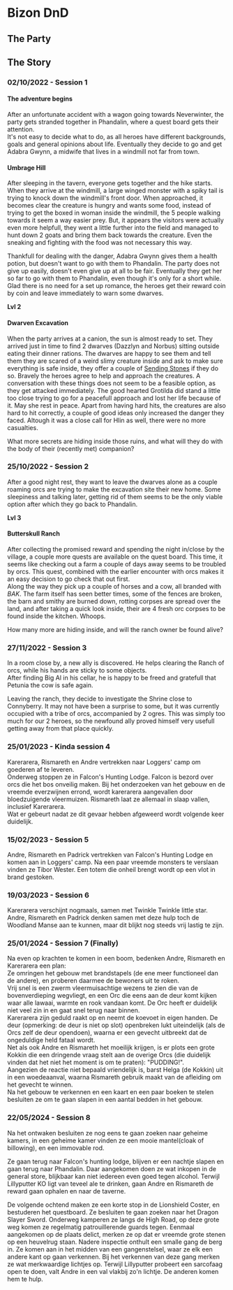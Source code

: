 # Bizon DnD

## The Party

## The Story
### 02/10/2022 - Session 1

#### The adventure begins
After an unfortunate accident with a wagon going towards Neverwinter, the party gets stranded together in Phandalin, where a quest board gets their attention. \
It's not easy to decide what to do, as all heroes have different backgrounds, goals and general opinions about life. Eventually they decide to go and get Adabra Gwynn, a midwife that lives in a windmill not far from town.

#### Umbrage Hill
After sleeping in the tavern, everyone gets together and the hike starts. When they arrive at the windmill, a large winged monster with a spiky tail is trying to knock down the windmill's front door. When approached, it becomes clear the creature is hungry and wants some food, instead of trying to get the boxed in woman inside the windmill, the 5 people walking towards it seem a way easier prey. But, it appears the visitors were actually even more helpfull, they went a little further into the field and managed to hunt down 2 goats and bring them back towards the creature. Even the sneaking and fighting with the food was not necessary this way.

Thankfull for dealing with the danger, Adabra Gwynn gives them a health potion, but doesn't want to go with them to Phandalin. The party does not give up easily, doesn't even give up at all to be fair. Eventually they get her so far to go with them to Phandalin, even though it's only for a short while. \
Glad there is no need for a set up romance, the heroes get their reward coin by coin and leave immediately to warn some dwarves.

**Lvl 2**

#### Dwarven Excavation
When the party arrives at a canion, the sun is almost ready to set. They arrived just in time to find 2 dwarves (Dazzlyn and Norbus) sitting outside eating their dinner rations. The dwarves are happy to see them and tell them they are scared of a weird slimy creature inside and ask to make sure everything is safe inside, they offer a couple of [Sending Stones](http://dnd5e.wikidot.com/wondrous-items:sending-stones) if they do so. Bravely the heroes agree to help and approach the creatures. A conversation with these things does not seem to be a feasible option, as they get attacked immediately. The good hearted Grotilda did stand a little too close trying to go for a peacefull approach and lost her life because of it. May she rest in peace. Apart from having hard hits, the creatures are also hard to hit correctly, a couple of good ideas only increased the danger they faced. Altough it was a close call for Hlin as well, there were no more casualties.

What more secrets are hiding inside those ruins, and what will they do with the body of their (recently met) companion?

### 25/10/2022 - Session 2
After a good night rest, they want to leave the dwarves alone as a couple roaming orcs are trying to make the excavation site their new home. Some sleepiness and talking later, getting rid of them seems to be the only viable option after which they go back to Phandalin.

**Lvl 3**

#### Butterskull Ranch
After collecting the promised reward and spending the night in/close by the village, a couple more quests are available on the quest board. This time, it seems like checking out a farm a couple of days away seems to be troubled by orcs. This quest, combined with the earlier encounter with orcs makes it an easy decision to go check that out first.\
Along the way they pick up a couple of horses and a cow, all branded with *BAK*. The farm itself has seen better times, some of the fences are broken, the barn and smithy are burned down, rotting corpses are spread over the land, and after taking a quick look inside, their are 4 fresh orc corpses to be found inside the kitchen. Whoops.

How many more are hiding inside, and will the ranch owner be found alive?

### 27/11/2022 - Session 3

In a room close by, a new ally is discovered. He helps clearing the Ranch of orcs, while his hands are sticky to some objects.\
After finding Big Al in his cellar, he is happy to be freed and gratefull that Petunia the cow is safe again.

Leaving the ranch, they decide to investigate the Shrine close to Connyberry. It may not have been a surprise to some, but it was currently occupied with a tribe of orcs, accompanied by 2 ogres. This was simply too much for our 2 heroes, so the newfound ally proved himself very usefull getting away from that place quickly.

### 25/01/2023 - Kinda session 4
Karerarera, Rismareth en Andre vertrekken naar Loggers' camp om goederen af te leveren.\
Onderweg stoppen ze in Falcon's Hunting Lodge. Falcon is bezord over orcs die het bos onveilig maken. Bij het onderzoeken van het gebouw en de vreemde everzwijnen errond, wordt karerarera aangevallen door bloedzuigende vleermuizen. Rismareth laat ze allemaal in slaap vallen, inclusief Karerarera.\
Wat er gebeurt nadat ze dit gevaar hebben afgeweerd wordt volgende keer duidelijk.

### 15/02/2023 - Session 5
Andre, Rismareth en Padrick vertrekken van Falcon's Hunting Lodge en komen aan in Loggers' camp. Na een paar vreemde monsters te verslaan vinden ze Tibor Wester. Een totem die onheil brengt wordt op een vlot in brand gestoken.

### 19/03/2023 - Session 6
Karerarera verschijnt nogmaals, samen met Twinkle Twinkle little star. Andre, Rismareth en Padrick denken samen met deze hulp toch de Woodland Manse aan te kunnen, maar dit blijkt nog steeds vrij lastig te zijn.

### 25/01/2024 - Session 7 (Finally)
Na even op krachten te komen in een boom, bedenken Andre, Rismareth en Karerarera een plan:\
Ze omringen het gebouw met brandstapels (de ene meer functioneel dan de andere), en proberen daarmee de bewoners uit te roken.\
Vrij snel is een zwerm vleermuisachtige wezens te zien die van de bovenverdieping wegvliegt, en een Orc die eens aan de deur komt kijken waar alle lawaai, warmte en rook vandaan komt. De Orc heeft er duidelijk niet veel zin in en gaat snel terug naar binnen.\
Karerarera zijn geduld raakt op en neemt de koevoet in eigen handen. De deur (opmerking: de deur is niet op slot) openbreken lukt uiteindelijk (als de Orcs zelf de deur opendoen), waarna er een gevecht uitbreekt dat de ongeduldige held fataal wordt.\
Net als ook Andre en Rismareth het moeilijk krijgen, is er plots een grote Kokkin die een dringende vraag stelt aan de overige Orcs (die duidelijk vinden dat het niet het moment is om te praten): "PUDDING!".\
Aangezien de reactie niet bepaald vriendelijk is, barst Helga (de Kokkin) uit in een woedeaanval, waarna Rismareth gebruik maakt van de afleiding om het gevecht te winnen.\
Na het gebouw te verkennen en een kaart en een paar boeken te stelen besluiten ze om te gaan slapen in een aantal bedden in het gebouw.

### 22/05/2024 - Session 8
Na het ontwaken besluiten ze nog eens te gaan zoeken naar geheime kamers, in een geheime kamer vinden ze een mooie mantel(cloak of billowing), en een immovable rod.

Ze gaan terug naar Falcon's hunting lodge, blijven er een nachtje slapen en gaan terug naar Phandalin.
Daar aangekomen doen ze wat inkopen in de general store, blijkbaar kan niet iedereen even goed tegen alcohol. Terwijl Lillyputter KO ligt van teveel ale te drinken, gaan Andre en Rismareth de reward gaan ophalen en naar de taverne.

De volgende ochtend maken ze een korte stop in de Lionshield Coster, en bestuderen het questboard. Ze besluiten te gaan zoeken naar het Dragon Slayer Sword.
Onderweg kamperen ze langs de High Road, op deze grote weg komen ze regelmatig patrouillerende guards tegen.
Eenmaal aangekomen op de plaats delict, merken ze op dat er vreemde grote stenen op een heuvelrug staan. Nadere inspectie onthult een smalle gang de berg in. Ze komen aan in het midden van een gangenstelsel, waar ze elk een andere kant op gaan verkennen. Bij het verkennen van deze gang merken ze wat merkwaardige lichtjes op. Terwijl Lillyputter probeert een sarcofaag open te doen, valt Andre in een val vlakbij zo'n lichtje. De anderen komen hem te hulp.
